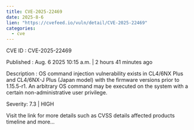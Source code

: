 ```yaml
--- 
title: CVE-2025-22469
date: 2025-8-6
lien: "https://cvefeed.io/vuln/detail/CVE-2025-22469"
categories:
  - cve
---
```


CVE ID : CVE-2025-22469

Published :  Aug. 6
2025
10:15 a.m. | 2 hours
41 minutes ago

Description : OS command injection vulnerability exists in CL4/6NX Plus and CL4/6NX-J Plus (Japan model) with the firmware versions prior to 1.15.5-r1. An arbitrary OS command may be executed on the system with a certain non-administrative user privilege.

Severity: 7.3 | HIGH

Visit the link for more details
such as CVSS details
affected products
timeline
and more...
